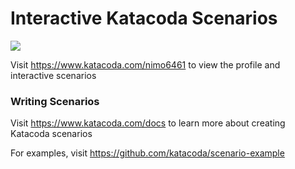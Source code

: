# Interactive Katacoda Scenarios

[![](http://shields.katacoda.com/katacoda/nimo6461/count.svg)](https://www.katacoda.com/nimo6461 "Get your profile on Katacoda.com")

Visit https://www.katacoda.com/nimo6461 to view the profile and interactive scenarios

### Writing Scenarios
Visit https://www.katacoda.com/docs to learn more about creating Katacoda scenarios

For examples, visit https://github.com/katacoda/scenario-example
